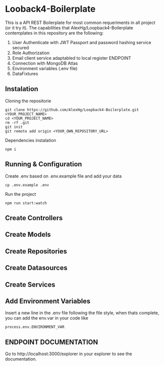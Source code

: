 # Looback4-Boilerplate

This is a API REST Boilerplate for most common requeriments in all project (or it try it).
The capabilities that AlexHg/Loopback4-Boilerplate contemplates in this repository are the following:

1. User Authenticate with JWT Passport and password hashing service secured
2. Role Authorization
3. Email client service adaptabled to local register ENDPOINT
4. Connection with MongoDB Atlas
5. Environment variables (.env file)
6. DataFixtures

## Instalation
Cloning the repositorie
```
git clone https://github.com/AlexHg/Loopback4-Boilerplate.git <YOUR_PROJECT_NAME>
cd <YOUR_PROJECT_NAME>
rm -rf .git
git init
git remote add origin <YOUR_OWN_REPOSITORY_URL>
```

Dependencies instalation
```
npm i
```

## Running & Configuration
Create .env based on .env.example file and add your data
```
cp .env.example .env
```

Run the project
```
npm run start:watch
```


## Create Controllers

## Create Models

## Create Repositories

## Create Datasources

## Create Services


## Add Environment Variables
Insert a new line in the .env file following the file style, when thats complete, you can add the env.var in your code like
```
process.env.ENVIRONMENT_VAR
```



## ENDPOINT DOCUMENTATION
Go to http://localhost:3000/explorer in your explorer to see the documentation.
